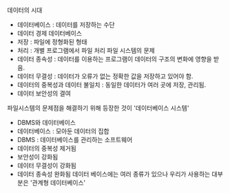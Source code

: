 데이터의 시대
- 데이터베이스 : 데이터를 저장하는 수단
- 데이터 경제
데이터베이스
- 저장 : 파일에 정형화된 형태
- 처리 : 개별 프로그램에서 파일 처리
파일 시스템의 문제
- 데이터 종속성 : 데이터를 이용하는 프로그램이 데이터의 구조의 변화에 영향을 받음.
- 데이터 무결성 : 데이터가 오류가 없는 정확한 값을 저장하고 있어야 함.
- 데이터의 중복성과 데이터 불일치 : 동일한 데이터가 여러 곳에 저장, 관리됨.
- 데이터 보안성의 결여

파일시스템의 문제점을 해결하기 위해 등장한 것이 '데이터베이스 시스템'
- DBMS와 데이터베이스
- 데이터베이스 : 모아둔 데이터의 집합
- DBMS : 데이터베이스를 관리하는 소프트웨어
- 데이터의 중복성 제거됨
- 보안성이 강화됨
- 데이터 무결성이 강화됨
- 데이터 종속성 완화됨
 데이터 베이스에는 여러 종류가 있으나 우리가 사용하는 대부분은 '관계형 데이터베이스'
 